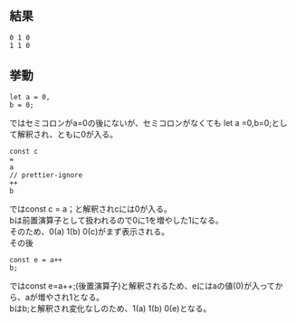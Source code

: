 ## 結果

```
0 1 0
1 1 0
```

## 挙動

```
let a = 0,
b = 0;
```

ではセミコロンがa=0の後にないが、セミコロンがなくても
let a =0,b=0;として解釈され、ともに0が入る。

```// prettier-ignore
const c
=
a
// prettier-ignore
++
b
```
ではconst c = a；と解釈されcには0が入る。  
bは前置演算子として扱われるので0に1を増やした1になる。  
そのため、0(a) 1(b) 0(c)がまず表示される。  
その後  
```
const e = a++
b;
```
ではconst e=a++;(後置演算子)と解釈されるため、eにはaの値(0)が入ってから、aが増やされ1となる。  
bはb;と解釈され変化なしのため、1(a) 1(b) 0(e)となる。  
